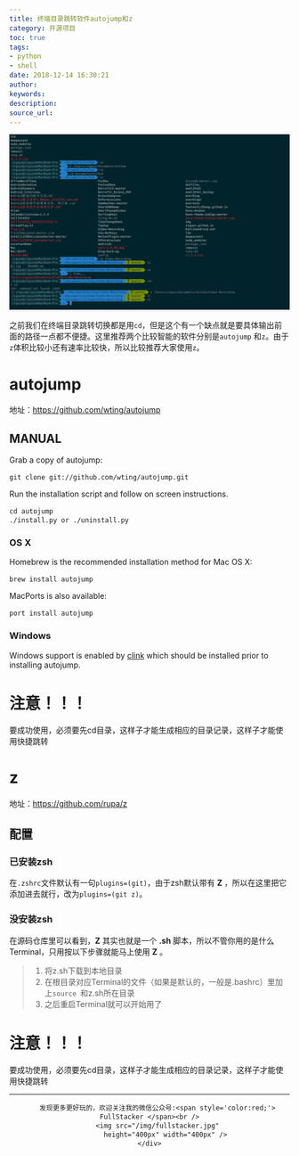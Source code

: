 ```yaml
---
title: 终端目录跳转软件autojump和z
category: 开源项目
toc: true
tags:
- python
- shell
date: 2018-12-14 16:30:21
author:
keywords:
description:
source_url:
---
```


![](https://raw.githubusercontent.com/itgoyo/PicRes/master/autojump_z.gif)

之前我们在终端目录跳转切换都是用`cd`，但是这个有一个缺点就是要具体输出前面的路径一点都不便捷。这里推荐两个比较智能的软件分别是`autojump` 和`z`。由于`z`体积比较小还有速率比较快，所以比较推荐大家使用`z`。

# autojump
地址：https://github.com/wting/autojump

## MANUAL

Grab a copy of autojump:

```
git clone git://github.com/wting/autojump.git

```

Run the installation script and follow on screen instructions.

```
cd autojump
./install.py or ./uninstall.py

```
### OS X

Homebrew is the recommended installation method for Mac OS X:

```
brew install autojump

```
MacPorts is also available:

```
port install autojump
```
### Windows

Windows support is enabled by [clink](https://mridgers.github.io/clink/) which should be installed prior to installing autojump.

# 注意！！！
要成功使用，必须要先cd目录，这样子才能生成相应的目录记录，这样子才能使用快捷跳转

# z
地址：https://github.com/rupa/z

## 配置
### 已安装zsh

在`.zshrc`文件默认有一句`plugins=(git)`，由于zsh默认带有 **Z** ，所以在这里把它添加进去就行，改为`plugins=(git z)`。

### 没安装zsh

在源码仓库里可以看到，**Z** 其实也就是一个 **.sh** 脚本，所以不管你用的是什么Terminal，只用按以下步骤就能马上使用 **Z** 。

> 1.  将z.sh下载到本地目录
> 2.  在根目录对应Terminal的文件（如果是默认的，一般是.bashrc）里加上`source `和z.sh所在目录
> 3.  之后重启Terminal就可以开始用了

# 注意！！！
要成功使用，必须要先cd目录，这样子才能生成相应的目录记录，这样子才能使用快捷跳转




---

<div align=center>

        发现更多更好玩的，欢迎关注我的微信公众号:<span style='color:red;'> FullStacker </span><br />
        <img src="/img/fullstacker.jpg"
            height="400px" width="400px" />
    </div>

